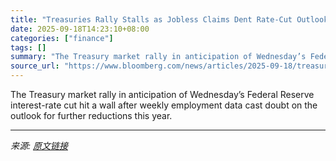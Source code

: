 ```yaml
---
title: "Treasuries Rally Stalls as Jobless Claims Dent Rate-Cut Outlook"
date: 2025-09-18T14:23:10+08:00
categories: ["finance"]
tags: []
summary: "The Treasury market rally in anticipation of Wednesday’s Federal Reserve interest-rate cut hit a wall after weekly employment data cast doubt on the outlook for further reductions this year."
source_url: "https://www.bloomberg.com/news/articles/2025-09-18/treasuries-rally-stalls-as-jobless-claims-dent-rate-cut-outlook"
---
```


The Treasury market rally in anticipation of Wednesday’s Federal Reserve interest-rate cut hit a wall after weekly employment data cast doubt on the outlook for further reductions this year.

---

*来源: [原文链接](https://www.bloomberg.com/news/articles/2025-09-18/treasuries-rally-stalls-as-jobless-claims-dent-rate-cut-outlook)*
